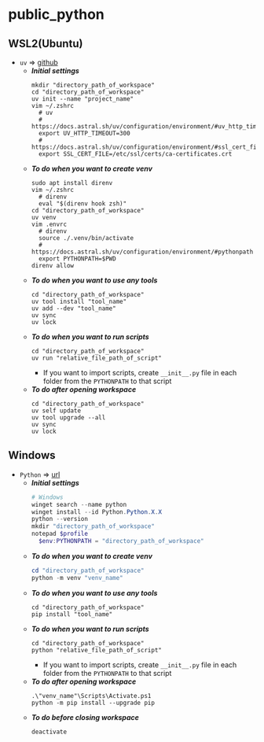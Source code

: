 # public_python
## WSL2(Ubuntu)
  * `uv` => [github](https://github.com/astral-sh/uv)
    * ***Initial settings***
      ```Shell
      mkdir "directory_path_of_workspace"
      cd "directory_path_of_workspace"
      uv init --name "project_name"
      vim ~/.zshrc
        # uv
        # https://docs.astral.sh/uv/configuration/environment/#uv_http_timeout
        export UV_HTTP_TIMEOUT=300
        # https://docs.astral.sh/uv/configuration/environment/#ssl_cert_file
        export SSL_CERT_FILE=/etc/ssl/certs/ca-certificates.crt
      ```
    * ***To do when you want to create venv***
      ```Shell
      sudo apt install direnv
      vim ~/.zshrc
        # direnv
        eval "$(direnv hook zsh)"
      cd "directory_path_of_workspace"
      uv venv
      vim .envrc
        # direnv
        source ./.venv/bin/activate
        # https://docs.astral.sh/uv/configuration/environment/#pythonpath
        export PYTHONPATH=$PWD
      direnv allow
      ```
    * ***To do when you want to use any tools***
      ```Shell
      cd "directory_path_of_workspace"
      uv tool install "tool_name"
      uv add --dev "tool_name"
      uv sync
      uv lock
      ```
    * ***To do when you want to run scripts***
      ```Shell
      cd "directory_path_of_workspace"
      uv run "relative_file_path_of_script"
      ```
      * If you want to import scripts, create `__init__.py` file in each folder from the `PYTHONPATH` to that script
    * ***To do after opening workspace***
      ```Shell
      cd "directory_path_of_workspace"
      uv self update
      uv tool upgrade --all
      uv sync
      uv lock
      ```
## Windows
  * `Python` => [url](https://www.python.org/)
    * ***Initial settings***
      ```PowerShell
      # Windows
      winget search --name python
      winget install --id Python.Python.X.X
      python --version
      mkdir "directory_path_of_workspace"
      notepad $profile
        $env:PYTHONPATH = "directory_path_of_workspace"
      ```
    * ***To do when you want to create venv***
      ```PowerShell
      cd "directory_path_of_workspace"
      python -m venv "venv_name"
      ```
    * ***To do when you want to use any tools***
      ```Shell
      cd "directory_path_of_workspace"
      pip install "tool_name"
      ```
    * ***To do when you want to run scripts***
      ```Shell
      cd "directory_path_of_workspace"
      python "relative_file_path_of_script"
      ```
      * If you want to import scripts, create `__init__.py` file in each folder from the `PYTHONPATH` to that script
    * ***To do after opening workspace***
      ```Shell
      .\"venv_name"\Scripts\Activate.ps1
      python -m pip install --upgrade pip
      ```
    * ***To do before closing workspace***
      ```Shell
      deactivate
      ```
